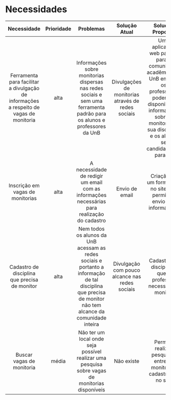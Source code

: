 # Necessidades

|Necessidade|Prioridade|Problemas|Solução Atual|Solução Proposta|
|:--:|:--:|:--:|:--:|:--:|
| Ferramenta para facilitar a divulgação de informações a respeito de vagas de monitoria | alta | Informações sobre monitorias dispersas nas redes sociais e sem uma ferramenta padrão para os alunos e professores da UnB | Divulgações de monitorias através de redes sociais | Uma aplicação web padrão para a comunidade acadêmica da UnB em que os professores poderiam disponibilizar informações sobre a monitoria de sua disciplina e os alunos se candidatariam para tal |
| Inscrição em vagas de monitorias | alta | A necessidade de redigir um email com as informações necessárias para realização do cadastro | Envio de email | Criação de um formulário no site que permita o envio das informações |
|Cadastro de disciplina que precisa de monitor|alta|Nem todos os alunos da UnB acessam as redes sociais e portanto a informação de tal disciplina que precisa de monitor não tem alcance da comunidade inteira|Divulgação com pouco alcance nas redes sociais|Cadastro de disciplinas que o professor necessita de monitor|
| Buscar vagas de monitoria | média | Não ter um local onde seja possível realizar uma pesquisa sobre vagas de monitorias disponíveis | Não existe | Permitir realizar pesquisas entre as monitorias cadastradas no site |
